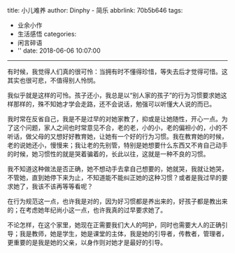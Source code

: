 title: 小儿难养
author: Dinphy - 简乐
abbrlink: 70b5b646
tags:
  - 业余小作
  - 生活感悟
categories:
  - 闲言碎语
  - ''
date: 2018-06-06 10:07:00
---
有时候，我觉得人们真的很可怜：当拥有时不懂得珍惜，等失去后才觉得可惜。这其实也很可悲，不值得别人怜悯。

我似乎就是这样的可怜。孩子还小，我总是以“别人家的孩子”的行为习惯要求她这样那样的，殊不知她才学会走路，还不会说话，勉强可以听懂大人说的而已。

我时常在反省自己，我是不是过早的对她家教了，抑或是让她随性，开心一点。为了这个问题，家人之间也时常意见不合，老的老，小的小，老的偏袒小的，小的不听话，做父母的又想好好教育她，让她有一个好的行为习惯。我在教育她的时候，老的说她还小，慢慢来；我让老的先别管，特别是她想要什么东西又不肯自己动手的时候，她习惯性的就是哭着骗着的，长此以往，这就是一种不良的习惯。

我不知道这种做法是否正确，她不想动手去拿自己想要的，她就哭，我就让她哭，不管她，直到她停下来为止，不知道能不能纠正她的这种习惯？或者是我过早的要求她了，我该不该再等等看呢？

在行为规范这一点，也许我是对的，因为好习惯都是养出来的，好孩子都是教出来的；在考虑她年纪尚小这一点，也许我真的过早要求她了。

不论怎样，在这个家里，她现在正需要我们大人的呵护，同时也需要大人的正确引导；我是教师，她是学生，她是课堂的主体，我是她的引导者，传教者，管理者，更重要的是我是她的父亲，以身作则对她才是最好的引导。